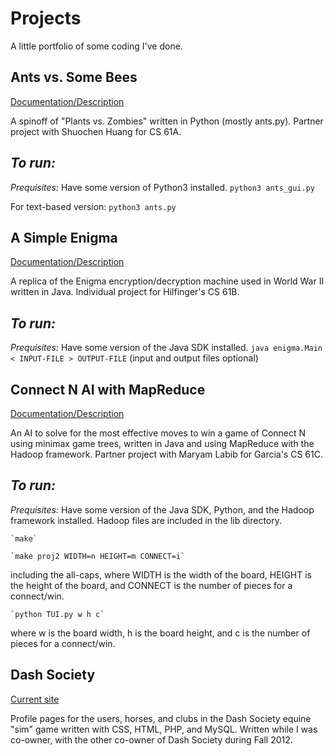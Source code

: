 Projects
========
A little portfolio of some coding I've done. 


Ants vs. Some Bees
----------------
[Documentation/Description](http://www-inst.eecs.berkeley.edu/~cs61a/sp13/projects/ants/ants.html)

A spinoff of "Plants vs. Zombies" written in Python (mostly ants.py). Partner project with Shuochen Huang for CS 61A. 

*To run:* 
-------------------
*Prequisites:* Have some version of Python3 installed.
	`python3 ants_gui.py`
	
For text-based version: 
	`python3 ants.py`


A Simple Enigma
-----------------
[Documentation/Description](https://inst.eecs.berkeley.edu/~cs61b/fa13/labs/proj0.pdf)

A replica of the Enigma encryption/decryption machine used in World War II written in Java. Individual project for Hilfinger's CS 61B. 


*To run:* 
-------------------
*Prequisites:* Have some version of the Java SDK installed.
	`java enigma.Main < INPUT-FILE > OUTPUT-FILE`
(input and output files optional)


Connect N AI with MapReduce
-----------------
[Documentation/Description](http://www-inst.eecs.berkeley.edu/~cs61c/sp14/projs/02/)

An AI to solve for the most effective moves to win a game of Connect N using minimax game trees, written in Java and using MapReduce with the Hadoop framework. Partner project with Maryam Labib for Garcia's CS 61C. 

*To run:* 
-------------------
*Prequisites:* Have some version of the Java SDK, Python, and the Hadoop framework installed. Hadoop files are included in the lib directory.

	`make`
	
	`make proj2 WIDTH=n HEIGHT=m CONNECT=i`
including the all-caps, where WIDTH is the width of the board, HEIGHT is the height of the board, and CONNECT is the number of pieces for a connect/win.
	
	`python TUI.py w h c`
where w is the board width, h is the board height, and c is the number of pieces for a connect/win. 

Dash Society
----------------
[Current site](http://dashsociety.com)

Profile pages for the users, horses, and clubs in the Dash Society equine "sim" game written with CSS, HTML, PHP, and MySQL. Written while I was co-owner, with the other co-owner of Dash Society during Fall 2012.